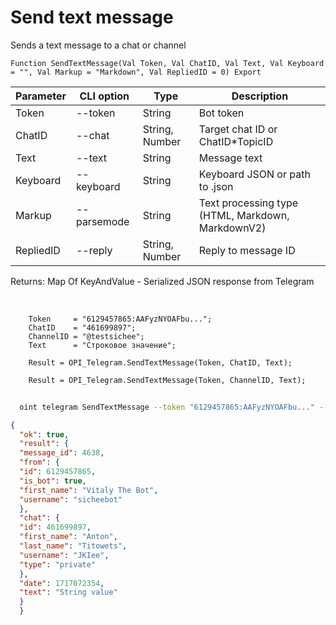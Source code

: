 ﻿---
sidebar_position: 1
---

# Send text message
 Sends a text message to a chat or channel



`Function SendTextMessage(Val Token, Val ChatID, Val Text, Val Keyboard = "", Val Markup = "Markdown", Val RepliedID = 0) Export`

  | Parameter | CLI option | Type | Description |
  |-|-|-|-|
  | Token | --token | String | Bot token |
  | ChatID | --chat | String, Number | Target chat ID or ChatID*TopicID |
  | Text | --text | String | Message text |
  | Keyboard | --keyboard | String | Keyboard JSON or path to .json |
  | Markup | --parsemode | String | Text processing type (HTML, Markdown, MarkdownV2) |
  | RepliedID | --reply | String, Number | Reply to message ID |

  
  Returns:  Map Of KeyAndValue - Serialized JSON response from Telegram

<br/>




```bsl title="Code example"
    Token     = "6129457865:AAFyzNYOAFbu...";
    ChatID    = "461699897";
    ChannelID = "@testsichee";
    Text      = "Строковое значение";

    Result = OPI_Telegram.SendTextMessage(Token, ChatID, Text);

    Result = OPI_Telegram.SendTextMessage(Token, ChannelID, Text);
```



```sh title="CLI command example"
    
  oint telegram SendTextMessage --token "6129457865:AAFyzNYOAFbu..." --chat "461699897" --text "String value" --keyboard %keyboard% --parsemode %parsemode% --reply %reply%

```

```json title="Result"
{
  "ok": true,
  "result": {
  "message_id": 4638,
  "from": {
  "id": 6129457865,
  "is_bot": true,
  "first_name": "Vitaly The Bot",
  "username": "sicheebot"
  },
  "chat": {
  "id": 461699897,
  "first_name": "Anton",
  "last_name": "Titowets",
  "username": "JKIee",
  "type": "private"
  },
  "date": 1717072354,
  "text": "String value"
  }
  }
```
